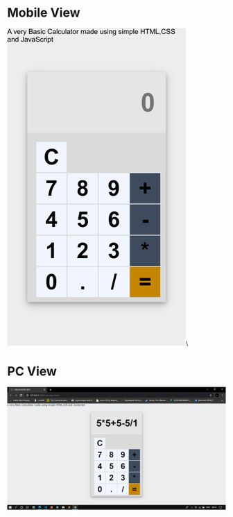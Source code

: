 # Mobile View
![alt text](https://github.com/shashank077/calculatorbasic/blob/main/screenshots/download.png)\
# PC View
![alt text](https://github.com/shashank077/calculatorbasic/blob/main/screenshots/Screenshot%20(496).png)

